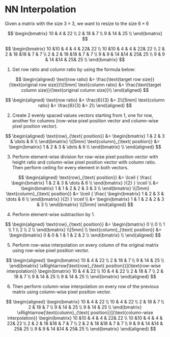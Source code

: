 # NN Interpolation
Given a matrix with the size $3 \times 3$, we want to resize to the size $6 \times 6$

$$
\begin{bmatrix}
    10 & 4 & 22 \\
    2 & 18 & 7 \\
    9 & 14 & 25 \\
\end{bmatrix}
$$

$$
\begin{bmatrix}
    10 &10 & 4 & 4 & 22& 22 \\
    10 &10 & 4 & 4 & 22& 22 \\
    2 & 2 & 18 &18 & 7 & 7 \\
    2 & 2 & 18 &18 & 7 & 7 \\
    9 & 9 & 14 &14 & 25& 25 \\
    9 & 9 & 14 &14 & 25& 25 \\
\end{bmatrix}
$$


1. Get row ratio and column ratio by using the formula below:

$$
\begin{aligned}
    \text{row ratio} &= \frac{\text{target row size}}{\text{original row size}}\\[5mm]
    \text{column ratio} &= \frac{\text{target column size}}{\text{original column size}}\\
\end{aligned}
$$

$$
\begin{aligned}
    \text{row ratio} &= \frac{6}{3} &= 2\\[5mm]
    \text{column ratio} &= \frac{6}{3} &= 2\\
\end{aligned}
$$

2. Create 2 evenly spaced values vectors starting from 1, one for row, another for columns (row-wise pixel position vector and column-wise pixel position vector).

$$
\begin{aligned}
    \text{row}_{\text{ position}} &= 
    \begin{bmatrix}
    1 & 2 & 3 & \dots & 6 \\
    \end{bmatrix} \\[5mm]
    \text{column}_{\text{ position}} &= \begin{bmatrix}
    1 & 2 & 3 & \dots & 6 \\
    \end{bmatrix} \\
\end{aligned}
$$


3. Perform element-wise division for row-wise pixel position vector with height ratio and column-wise pixel position vector with column ratio. Then perform ceiling for every element in both vectors.

$$
\begin{aligned}
    \text{row}_{\text{ position}} &= 
    \lceil {
    \frac{
        \begin{bmatrix}
        1 & 2 & 3 & \dots & 6 \\
        \end{bmatrix}
    }{2}
    } \rceil \\
    &= 
    \begin{bmatrix}
    1 & 1 & 2 & 2 & 3 & 3 \\
    \end{bmatrix} \\[5mm]
    \text{column}_{\text{ position}} &= 
    \lceil {
    \frac{
        \begin{bmatrix}
        1 & 2 & 3 & \dots & 6 \\
        \end{bmatrix}
    }{2}
    } \rceil \\
    &= 
    \begin{bmatrix}
    1 & 1 & 2 & 2 & 3 & 3 \\
    \end{bmatrix} \\[5mm]
\end{aligned}
$$

4. Perform element-wise subtraction by 1.

$$
\begin{aligned}
    \text{row}_{\text{ position}} &= 
    \begin{bmatrix}
    0 \\ 0 \\ 1 \\ 1 \\ 2 \\ 2 \\
    \end{bmatrix} \\[5mm] \\
    \text{column}_{\text{ position}} &= \begin{bmatrix}
    0 & 0 & 1 & 1 & 2 & 2 \\
    \end{bmatrix} \\
\end{aligned}
$$

5. Perform row-wise interpolation on every column of the original matrix using row-wise pixel position vector.

$$
\begin{aligned}
    \begin{bmatrix}
        10 & 4 & 22 \\
        2 & 18 & 7 \\
        9 & 14 & 25 \\
    \end{bmatrix}
    \xRightarrow[\text{row}_{\text{ position}}]{\text{row-wise interpolation}}
    \begin{bmatrix}
        10 & 4 & 22 \\
        10 & 4 & 22 \\
        2 & 18 & 7 \\
        2 & 18 & 7 \\
        9 & 14 & 25 \\
        9 & 14 & 25 \\
    \end{bmatrix}
\end{aligned}
$$


6. Then perform column-wise interpolation on every row of the previous matrix using column-wise pixel position vector.


$$
\begin{aligned}
    \begin{bmatrix}
        10 & 4 & 22 \\
        10 & 4 & 22 \\
        2 & 18 & 7 \\
        2 & 18 & 7 \\
        9 & 14 & 25 \\
        9 & 14 & 25 \\
    \end{bmatrix}
    \xRightarrow[\text{column}_{\text{ position}}]{\text{column-wise interpolation}}
    \begin{bmatrix}
        10 &10 & 4 & 4 & 22& 22 \\
        10 &10 & 4 & 4 & 22& 22 \\
        2 & 2 & 18 &18 & 7 & 7 \\
        2 & 2 & 18 &18 & 7 & 7 \\
        9 & 9 & 14 &14 & 25& 25 \\
        9 & 9 & 14 &14 & 25& 25 \\
    \end{bmatrix}
\end{aligned}
$$